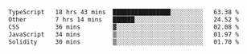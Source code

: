 <!--START_SECTION:waka-->

```txt
TypeScript   18 hrs 43 mins  ████████████████░░░░░░░░░   63.38 %
Other        7 hrs 14 mins   ██████░░░░░░░░░░░░░░░░░░░   24.52 %
CSS          36 mins         ▓░░░░░░░░░░░░░░░░░░░░░░░░   02.08 %
JavaScript   34 mins         ▒░░░░░░░░░░░░░░░░░░░░░░░░   01.97 %
Solidity     30 mins         ▒░░░░░░░░░░░░░░░░░░░░░░░░   01.70 %
```

<!--END_SECTION:waka-->